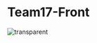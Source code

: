 # Team17-Front

![transparent](https://capsule-render.vercel.app/api?type=waving&fontColor=FFFFFF&text=2023-SW공동해커톤&height=230&fontAlignY=40&fontSize=60&desc=Team.개발새발&descAlignY=65&descAlign=74&color=703ee5)


